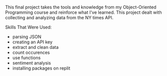 This final project takes the tools and knowledge from my Object-Oriented Programming course and reinforce what I've learned. 
This project dealt with collecting and analyzing data from the NY times API. 

Skills That Were Used:
- parsing JSON
- creating an API key
- extract and clean data
- count occurences
- use functions
- sentiment analysis
- installing packages on replit
